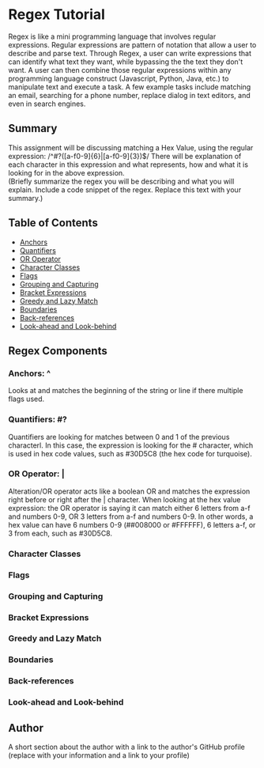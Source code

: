 # Regex Tutorial

Regex is like a mini programming language that involves regular expressions.  Regular expressions are pattern of notation that allow a user to describe and parse text.  Through Regex, a user can write expressions that can identify what text they want, while bypassing the the text they don't want.  A user can then combine those regular expressions within any programming language construct (Javascript, Python, Java, etc.) to manipulate text and execute a task.  A few example tasks include matching an email, searching for a phone number, replace dialog in text editors, and even in search engines.

## Summary
This assignment will be discussing matching a Hex Value, using the regular expression: /^#?([a-f0-9]{6}|[a-f0-9]{3})$/
There will be explanation of each character in this expression and what represents, how and what it is looking for in the above expression.  
(Briefly summarize the regex you will be describing and what you will explain. Include a code snippet of the regex. Replace this text with your summary.)

## Table of Contents

- [Anchors](#anchors)
- [Quantifiers](#quantifiers)
- [OR Operator](#or-operator)
- [Character Classes](#character-classes)
- [Flags](#flags)
- [Grouping and Capturing](#grouping-and-capturing)
- [Bracket Expressions](#bracket-expressions)
- [Greedy and Lazy Match](#greedy-and-lazy-match)
- [Boundaries](#boundaries)
- [Back-references](#back-references)
- [Look-ahead and Look-behind](#look-ahead-and-look-behind)

## Regex Components

### Anchors: ^
Looks at and matches the beginning of the string or line if there multiple flags used.

### Quantifiers: #?
Quantifiers are looking for matches between 0 and 1 of the previous characterl. In this case, the expression is looking for the # character, which is used in hex code values, such as #30D5C8 (the hex code for turquoise).

### OR Operator: |
Alteration/OR operator acts like a boolean OR and matches the expression right before or right after the | character. When looking at the hex value expression: the OR operator is saying it can match either 6 letters from a-f and numbers 0-9, OR 3 letters from a-f and numbers 0-9.  In other words, a hex value can have 6 numbers 0-9 (##008000 or #FFFFFF), 6 letters a-f, or 3 from each, such as #30D5C8.

### Character Classes

### Flags

### Grouping and Capturing

### Bracket Expressions

### Greedy and Lazy Match

### Boundaries

### Back-references

### Look-ahead and Look-behind

## Author

A short section about the author with a link to the author's GitHub profile (replace with your information and a link to your profile)
